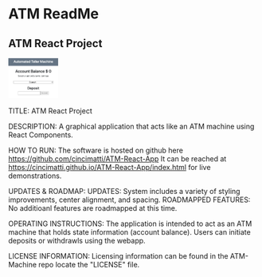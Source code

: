 # ATM ReadMe
## ATM React Project
<img src= "ATM.png" width='100'>


TITLE:
ATM React Project

DESCRIPTION:
A graphical application that acts like an ATM machine using React Components.

HOW TO RUN:
The software is hosted on github here https://github.com/cincimatti/ATM-React-App
It can be reached at https://cincimatti.github.io/ATM-React-App/index.html for live demonstrations.

UPDATES & ROADMAP:
UPDATES: System includes a variety of styling improvements, center alignment, and spacing.
ROADMAPPED FEATURES: No additioanl features are roadmapped at this time.

OPERATING INSTRUCTIONS:
The application is intended to act as an ATM machine that holds state information (account balance).
Users can initiate deposits or withdrawls using the webapp. 

LICENSE INFORMATION:
Licensing information can be found in the ATM-Machine repo locate the "LICENSE" file.